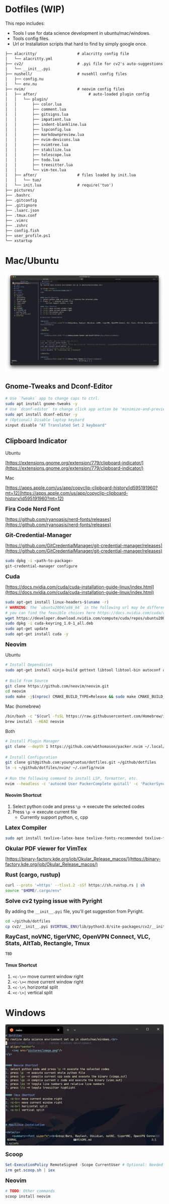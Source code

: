 # Dotfiles (WIP)
This repo includes:
* Tools I use for data science development in ubuntu/mac/windows.
* Tools config files.
* Url or Installation scripts that hard to find by simply google once.

```
├── alacritty/                  # alacritty config file
│   └── alacritty.yml
├── cv2/                        # .pyi file for cv2's auto-suggestions
│   └── __init__.pyi
├── nushell/                    # nusehll config files
│   ├── config.nu
│   └── env.nu
├── nvim/                       # neovim config files
│   ├── after/                       # auto-loaded plugin config 
│   │   └── plugin/
│   │       ├── color.lua           
│   │       ├── comment.lua
│   │       ├── gitsigns.lua
│   │       ├── impatient.lua
│   │       ├── indent-blankline.lua
│   │       ├── lspconfig.lua
│   │       ├── markdownpreview.lua
│   │       ├── nvim-devicons.lua
│   │       ├── nvimtree.lua
│   │       ├── stabilize.lua
│   │       ├── telescope.lua
│   │       ├── todo.lua
│   │       ├── treesitter.lua
│   │       └── vim-tex.lua
│   ├── after/                  # files loaded by init.lua
│   │   └── tuo/
│   └── init.lua                # require('tuo')
├── pictures/                    
├── .bashrc
├── .gitconfig
├── .gitignore
├── .luarc.json
├── .tmux.conf
├── .vimrc
├── .zshrc
├── config.fish
├── user_profile.ps1
└── xstartup
```



# Mac/Ubuntu
<p align="center">
    <img src="pictures/mac.png"/>
</p>


## Gnome-Tweaks and Dconf-Editor

```bash
# Use `Tweaks` app to change caps to ctrl.
sudo apt install gnome-tweaks -y
# Use `dconf-editor` to change click app action be 'minimize-and-preview'. (org/gnome/shell/extensions/dash-to-dock/click-action)
sudo apt install dconf-editor -y
# (Optional) Disable laptop keybard
xinput disable "AT Translated Set 2 keyboard"
```


## Clipboard Indicator

Ubuntu

[https://extensions.gnome.org/extension/779/clipboard-indicator/](https://extensions.gnome.org/extension/779/clipboard-indicator/)

Mac

[https://apps.apple.com/us/app/copyclip-clipboard-history/id595191960?mt=12](https://apps.apple.com/us/app/copyclip-clipboard-history/id595191960?mt=12)

<summary><font size="4"><b>Fira Code Nerd Font</b></font></summary>
    
[https://github.com/ryanoasis/nerd-fonts/releases](https://github.com/ryanoasis/nerd-fonts/releases)

<summary><font size="4"><b>Git-Credential-Manager</b></font></summary>

[https://github.com/GitCredentialManager/git-credential-manager/releases](https://github.com/GitCredentialManager/git-credential-manager/releases)
```bash
sudo dpkg -i <path-to-package>
git-credential-manager configure
```

<summary><font size="4"><b>Cuda</b></font></summary>

[https://docs.nvidia.com/cuda/cuda-installation-guide-linux/index.html](https://docs.nvidia.com/cuda/cuda-installation-guide-linux/index.html)<br>

```bash
sudo apt-get install linux-headers-$(uname -r)
# WARNING: the `ubuntu2004/x86_64` in the following url may be different, remember to change it.
# you can find the feasible choices here https://docs.nvidia.com/cuda/cuda-installation-guide-linux/index.html#network-repo-installation-for-ubuntu
wget https://developer.download.nvidia.com/compute/cuda/repos/ubuntu2004/x86_64/cuda-keyring_1.0-1_all.deb
sudo dpkg -i cuda-keyring_1.0-1_all.deb
sudo apt-get update
sudo apt-get install cuda -y
```

<summary><font size="4"><b>Neovim</b></font></summary>
  
Ubuntu
```bash
# Install Dependicies
sudo apt-get install ninja-build gettext libtool libtool-bin autoconf automake cmake g++ pkg-config unzip curl doxygen -y

# Build from Source
git clone https://github.com/neovim/neovim.git
cd neovim
sudo make -j$(nproc) CMAKE_BUILD_TYPE=Release && sudo make CMAKE_BUILD_TYPE=Release install
```

Mac (homebrew)
  
```bash
/bin/bash -c "$(curl -fsSL https://raw.githubusercontent.com/Homebrew/install/HEAD/install.sh)"
brew install --HEAD neovim
```
  
Both
```bash
# Install Plugin Manager
git clone --depth 1 https://github.com/wbthomason/packer.nvim ~/.local/share/nvim/site/pack/packer/start/packer.nvim

# Install Configuration
git clone git@github.com:youngtuotuo/dotfiles.git ~/github/dotfiles
ln -s ~/github/dotfiles/nvim/ ~/.config/nvim

# Run the following command to install LSP, formatter, etc.
nvim --headless -c 'autocmd User PackerComplete quitall' -c 'PackerSync'
```
#### Neovim Shortcut
1. Select python code and press `\p` -> execute the selected codes
2. Press `\p`  -> execute current file
    - Currently support python, c, cpp


<summary><font size="4"><b>Latex Compiler</b></font></summary>

```bash
sudo apt install texlive-latex-base texlive-fonts-recommended texlive-fonts-extra texlive-latex-extra texlive-xetex latexmk -y
```

<summary><font size="4"><b>Okular PDF viewer for VimTex</b></font></summary>

[https://binary-factory.kde.org/job/Okular_Release_macos/](https://binary-factory.kde.org/job/Okular_Release_macos/)


<summary><font size="4"><b>Rust (cargo, rustup)</b></font></summary>

```bash
curl --proto '=https' --tlsv1.2 -sSf https://sh.rustup.rs | sh
source "$HOME/.cargo/env"
```

<summary><font size="4"><b>Solve cv2 typing issue with Pyright</b></font></summary>

By adding the `__init__.pyi` file, you'll get suggestion from Pyright.<br>
```bash
cd ~/github/dotfiles
cp cv2/__init__.pyi $VIRTUAL_ENV/lib/python3.8/site-packages/cv2/__init__.pyi
```

<summary><font size="4"><b>RayCast, noVNC, tigerVNC, OpenVPN Connect, VLC, Stats, AltTab, Rectangle, Tmux</b></font></summary>

    TBD

#### Tmux Shortcut
1. `<c-\>>` move current window right
2. `<c-\><` move current window right
3. `<c-\>\` horizontal split
3. `<c-\>|` vertical split

# Windows
<p align="center">
    <img src="pictures/win.png"/>
</p>

<summary><font size="4"><b>Scoop</b></font></summary>

```powershell
Set-ExecutionPolicy RemoteSigned -Scope CurrentUser # Optional: Needed to run a remote script the first time
irm get.scoop.sh | iex
```


<summary><font size="4"><b>Neovim</b></font></summary>

```powershell
# TODO: Other commands
scoop install neovim
```
